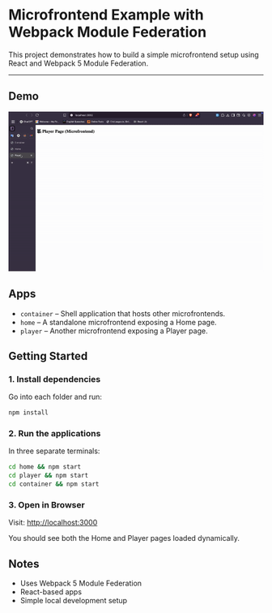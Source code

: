 
# Microfrontend Example with Webpack Module Federation

This project demonstrates how to build a simple microfrontend setup using React and Webpack 5 Module Federation.

---
## Demo 

![Demo](./demo.gif)

## Apps

- `container` – Shell application that hosts other microfrontends.
- `home` – A standalone microfrontend exposing a Home page.
- `player` – Another microfrontend exposing a Player page.

## Getting Started

### 1. Install dependencies

Go into each folder and run:

```bash
npm install
```

### 2. Run the applications

In three separate terminals:

```bash
cd home && npm start
cd player && npm start
cd container && npm start
```

### 3. Open in Browser

Visit: [http://localhost:3000](http://localhost:3000)

You should see both the Home and Player pages loaded dynamically.

## Notes

- Uses Webpack 5 Module Federation
- React-based apps
- Simple local development setup
